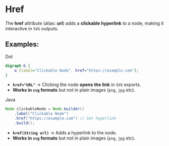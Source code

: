 # Href

The **href** attribute (alias: **url**) adds a **clickable hyperlink** to a node, making it interactive in `SVG` outputs.

## Examples:

Dot

```dot
digraph G {
    a [label="Clickable Node", href="https://example.com"];
}
```

- **`href="URL"`** → Clicking the node **opens the link** in `SVG` exports.
- **Works in `svg` formats** but not in plain images (`png`, `jpg` etc).

Java

```java
Node clickableNode = Node.builder()
    .label("Clickable Node")
    .href("https://example.com") // Set hyperlink
    .build();
```

- **`href(String url)`** → Adds a hyperlink to the node.
- **Works in `svg` formats** but not in plain images (`png`, `jpg` etc).